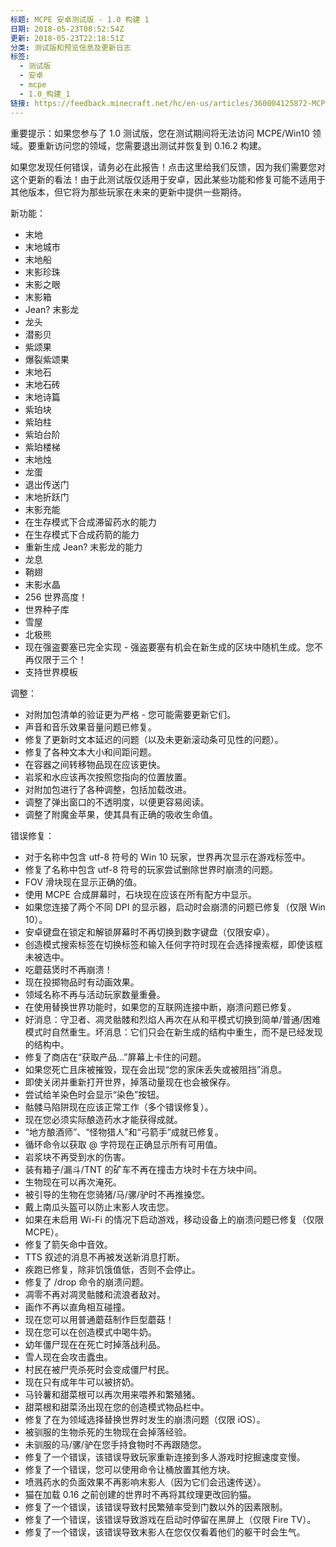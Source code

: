```yaml
---
标题: MCPE 安卓测试版 - 1.0 构建 1
日期: 2018-05-23T08:52:54Z
更新: 2018-05-23T22:18:51Z
分类: 测试版和预览信息及更新日志
标签:
  - 测试版
  - 安卓
  - mcpe
  - 1.0_构建_1
链接: https://feedback.minecraft.net/hc/en-us/articles/360004125872-MCPE-Android-Beta-1-0-build-1
---
```


重要提示：如果您参与了 1.0 测试版，您在测试期间将无法访问 MCPE/Win10 领域。要重新访问您的领域，您需要退出测试并恢复到 0.16.2 构建。

如果您发现任何错误，请务必在此报告！点击这里给我们反馈，因为我们需要您对这个更新的看法！由于此测试版仅适用于安卓，因此某些功能和修复可能不适用于其他版本，但它将为那些玩家在未来的更新中提供一些期待。

新功能：

- 末地
- 末地城市
- 末地船
- 末影珍珠
- 末影之眼
- 末影箱
- Jean? 末影龙
- 龙头
- 潜影贝
- 紫颂果
- 爆裂紫颂果
- 末地石
- 末地石砖
- 末地诗篇
- 紫珀块
- 紫珀柱
- 紫珀台阶
- 紫珀楼梯
- 末地烛
- 龙蛋
- 退出传送门
- 末地折跃门
- 末影充能
- 在生存模式下合成滞留药水的能力
- 在生存模式下合成药箭的能力
- 重新生成 Jean? 末影龙的能力
- 龙息
- 鞘翅
- 末影水晶
- 256 世界高度！
- 世界种子库
- 雪屋
- 北极熊
- 现在强盗要塞已完全实现 - 强盗要塞有机会在新生成的区块中随机生成。您不再仅限于三个！
- 支持世界模板

调整：

- 对附加包清单的验证更为严格 - 您可能需要更新它们。
- 声音和音乐效果音量问题已修复。
- 修复了更新时文本延迟的问题（以及未更新滚动条可见性的问题）。
- 修复了各种文本大小和间距问题。
- 在容器之间转移物品现在应该更快。
- 岩浆和水应该再次按照您指向的位置放置。
- 对附加包进行了各种调整，包括加载改进。
- 调整了弹出窗口的不透明度，以便更容易阅读。
- 调整了附魔金苹果，使其具有正确的吸收生命值。

错误修复：

- 对于名称中包含 utf-8 符号的 Win 10 玩家，世界再次显示在游戏标签中。
- 修复了名称中包含 utf-8 符号的玩家尝试删除世界时崩溃的问题。
- FOV 滑块现在显示正确的值。
- 使用 MCPE 合成屏幕时，石块现在应该在所有配方中显示。
- 如果您连接了两个不同 DPI 的显示器，启动时会崩溃的问题已修复（仅限 Win 10）。
- 安卓键盘在锁定和解锁屏幕时不再切换到数字键盘（仅限安卓）。
- 创造模式搜索标签在切换标签和输入任何字符时现在会选择搜索框，即使该框未被选中。
- 吃蘑菇煲时不再崩溃！
- 现在投掷物品时有动画效果。
- 领域名称不再与活动玩家数量重叠。
- 在使用替换世界功能时，如果您的互联网连接中断，崩溃问题已修复。
- 好消息：守卫者、凋灵骷髅和烈焰人再次在从和平模式切换到简单/普通/困难模式时自然重生。坏消息：它们只会在新生成的结构中重生，而不是已经发现的结构中。
- 修复了商店在“获取产品...”屏幕上卡住的问题。
- 如果您死亡且床被摧毁，现在会出现“您的家床丢失或被阻挡”消息。
- 即使关闭并重新打开世界，掉落动量现在也会被保存。
- 尝试给羊染色时会显示“染色”按钮。
- 骷髅马陷阱现在应该正常工作（多个错误修复）。
- 现在您必须实际酿造药水才能获得成就。
- “地方酿酒师”、“怪物猎人”和“弓箭手”成就已修复。
- 循环命令以获取 @ 字符现在正确显示所有可用值。
- 岩浆块不再受到水的伤害。
- 装有箱子/漏斗/TNT 的矿车不再在撞击方块时卡在方块中间。
- 生物现在可以再次淹死。
- 被引导的生物在您骑猪/马/骡/驴时不再推搡您。
- 戴上南瓜头盔可以防止末影人攻击您。
- 如果在未启用 Wi-Fi 的情况下启动游戏，移动设备上的崩溃问题已修复（仅限 MCPE）。
- 修复了箭矢命中音效。
- TTS 叙述的消息不再被发送新消息打断。
- 疾跑已修复，除非饥饿值低，否则不会停止。
- 修复了 /drop 命令的崩溃问题。
- 凋零不再对凋灵骷髅和流浪者敌对。
- 画作不再以直角相互碰撞。
- 现在您可以用普通蘑菇制作巨型蘑菇！
- 现在您可以在创造模式中喝牛奶。
- 幼年僵尸现在在死亡时掉落战利品。
- 雪人现在会攻击蠹虫。
- 村民在被尸壳杀死时会变成僵尸村民。
- 现在只有成年牛可以被挤奶。
- 马铃薯和甜菜根可以再次用来喂养和繁殖猪。
- 甜菜根和甜菜汤出现在您的创造模式物品栏中。
- 修复了在为领域选择替换世界时发生的崩溃问题（仅限 iOS）。
- 被驯服的生物杀死的生物现在会掉落经验。
- 未驯服的马/骡/驴在您手持食物时不再跟随您。
- 修复了一个错误，该错误导致玩家重新连接到多人游戏时挖掘速度变慢。
- 修复了一个错误，您可以使用命令让桶放置其他方块。
- 喷溅药水的负面效果不再影响末影人（因为它们会迅速传送）。
- 猫在加载 0.16 之前创建的世界时不再将其纹理更改回豹猫。
- 修复了一个错误，该错误导致村民繁殖率受到门数以外的因素限制。
- 修复了一个错误，该错误导致游戏在启动时停留在黑屏上（仅限 Fire TV）。
- 修复了一个错误，该错误导致末影人在您仅仅看着他们的躯干时会生气。
